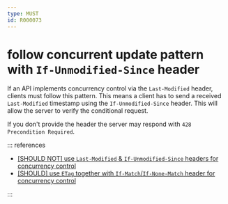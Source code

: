 ```yaml
---
type: MUST
id: R000073
---
```


# follow concurrent update pattern with `If-Unmodified-Since` header

If an API implements concurrency control via the `Last-Modified` header, clients must follow this pattern. This means a client has to send a received `Last-Modified` timestamp using the `If-Unmodified-Since` header. This will allow the server to verify the conditional request.

If you don't provide the header the server may respond with `428 Precondition Required`.

::: references

- [[SHOULD NOT] use `Last-Modified` & `If-Unmodified-Since` headers for concurrency control](./guidelines/030_http/5040_should-not-use-last-modified-&-if-unmodified-since-headers-for-concurrency-control.md)
- [[SHOULD] use `ETag` together with `If-Match`/`If-None-Match` header for concurrency control](./guidelines/030_http/5020_should-use-etag-together-with-if-match-if-none-match-header-for-concurrrency-control.md)

:::
